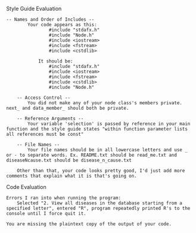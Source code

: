 Style Guide Evaluation

	-- Names and Order of Includes --
			Your code appears as this:
					#include "stdafx.h"
					#include "Node.h"
					#include <iostream>
					#include <fstream>
					#include <cstdlib>

				It should be:
					#include "stdafx.h"
					#include <iostream>
					#include <fstream>
					#include <cstdlib>
					#include "Node.h"
					
		-- Access Control -- 
			You did not make any of your node class's members private.  next_ and data_member_ should both be private.
			
		-- Reference Arguments -- 
			Your variable 'selection' is passed by reference in your main function and the style guide states "within function parameter lists all references must be const"
			
		-- File Names --
			Your file names should be in all lowercase letters and use _ or - to separate words. Ex. README.txt should be read_me.txt and diseaseNcause.txt should be disease_n_cause.txt
			
		Other than that, your code looks pretty good, I'd just add more comments that explain what it is that's going on.
			

Code Evaluation

	Errors I ran into when running the program: 
		Selected "2. View all diseases in the database starting from a specified letter", entered "R", program repeatedly printed R's to the console until I force quit it.
		
	You are missing the plaintext copy of the output of your code.


